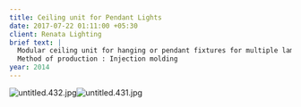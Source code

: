 ```yaml
---
title: Ceiling unit for Pendant Lights
date: 2017-07-22 01:11:00 +05:30
client: Renata Lighting
brief text: |
  Modular ceiling unit for hanging or pendant fixtures for multiple lamp series.
  Method of production : Injection molding
year: 2014
---
```


![untitled.432.jpg](/uploads/untitled.432.jpg)![untitled.431.jpg](/uploads/untitled.431.jpg)